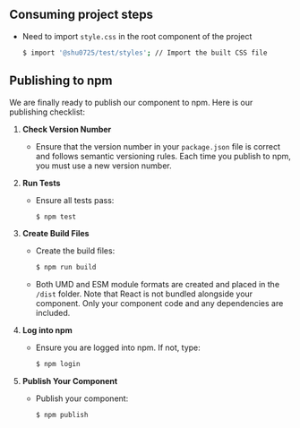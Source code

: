 ## Consuming project steps

- Need to import `style.css` in the root component of the project

  ```sh
  $ import '@shu0725/test/styles'; // Import the built CSS file
  ```

## Publishing to npm

We are finally ready to publish our component to npm. Here is our publishing checklist:

1. **Check Version Number**

   - Ensure that the version number in your `package.json` file is correct and follows semantic versioning rules. Each time you publish to npm, you must use a new version number.

2. **Run Tests**

   - Ensure all tests pass:
     ```sh
     $ npm test
     ```

3. **Create Build Files**

   - Create the build files:
     ```sh
     $ npm run build
     ```
   - Both UMD and ESM module formats are created and placed in the `/dist` folder. Note that React is not bundled alongside your component. Only your component code and any dependencies are included.

4. **Log into npm**

   - Ensure you are logged into npm. If not, type:
     ```sh
     $ npm login
     ```

5. **Publish Your Component**
   - Publish your component:
     ```sh
     $ npm publish
     ```

